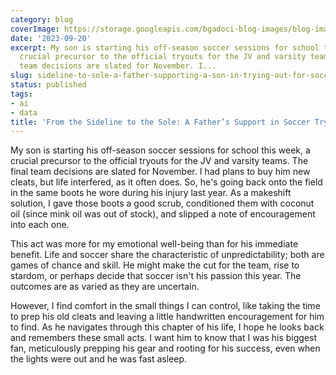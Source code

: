```yaml
---
category: blog
coverImage: https://storage.googleapis.com/bgadoci-blog-images/blog-images/images/blog-images/blog-post-images/380700251_18390648268027583_293904262376792374_n.jpg
date: '2023-09-20'
excerpt: My son is starting his off-season soccer sessions for school this week, a
  crucial precursor to the official tryouts for the JV and varsity teams. The final
  team decisions are slated for November. I...
slug: sideline-to-sole-a-father-supporting-a-son-in-trying-out-for-soccer
status: published
tags:
- ai
- data
title: 'From the Sideline to the Sole: A Father’s Support in Soccer Tryouts'
---
```


My son is starting his off-season soccer sessions for school this week, a crucial precursor to the official tryouts for the JV and varsity teams. The final team decisions are slated for November. I had plans to buy him new cleats, but life interfered, as it often does. So, he's going back onto the field in the same boots he wore during his injury last year. As a makeshift solution, I gave those boots a good scrub, conditioned them with coconut oil (since mink oil was out of stock), and slipped a note of encouragement into each one.

This act was more for my emotional well-being than for his immediate benefit. Life and soccer share the characteristic of unpredictability; both are games of chance and skill. He might make the cut for the team, rise to stardom, or perhaps decide that soccer isn't his passion this year. The outcomes are as varied as they are uncertain.

However, I find comfort in the small things I can control, like taking the time to prep his old cleats and leaving a little handwritten encouragement for him to find. As he navigates through this chapter of his life, I hope he looks back and remembers these small acts. I want him to know that I was his biggest fan, meticulously prepping his gear and rooting for his success, even when the lights were out and he was fast asleep.